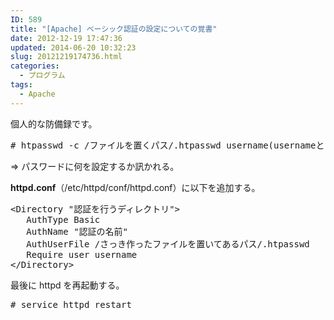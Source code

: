 ```yaml
---
ID: 589
title: "[Apache] ベーシック認証の設定についての覚書"
date: 2012-12-19 17:47:36
updated: 2014-06-20 10:32:23
slug: 20121219174736.html
categories:
  - プログラム
tags:
  - Apache
---
```


個人的な防備録です。

<!--more-->
<pre class="linenums"># htpasswd -c /ファイルを置くパス/.htpasswd username(usernameという名前のユーザ)</pre>

<span class="text-muted">⇒ パスワードに何を設定するか訊かれる。</span>

<b>httpd.conf</b>（/etc/httpd/conf/httpd.conf）に以下を追加する。

<pre class="linenums">
&lt;Directory &quot;認証を行うディレクトリ&quot;&gt;
   AuthType Basic
   AuthName &quot;認証の名前&quot;
   AuthUserFile /さっき作ったファイルを置いてあるパス/.htpasswd
   Require user username
&lt;/Directory&gt;
</pre>

最後に httpd を再起動する。

<pre class="linenums"># service httpd restart</pre>
